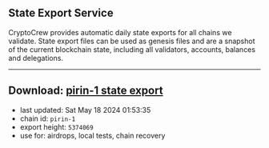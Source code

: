 ## State Export Service
CryptoCrew provides automatic daily state exports for all chains we validate. State export files can be used as genesis files and are a snapshot of the current blockchain state, including all validators, accounts, balances and delegations.

---
**Download: [pirin-1 state export](https://dl-eu2.ccvalidators.com/SERVICE/nolus/pirin-1_export_5374069.json)**
---

- last updated: Sat May 18 2024 01:53:35
- chain id: `pirin-1`
- export height: `5374069`
- use for: airdrops, local tests, chain recovery
